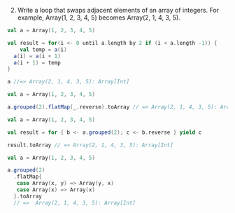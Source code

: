 2. Write a loop that swaps adjacent elements of an array of integers. For example, Array(1, 2, 3, 4, 5) becomes Array(2, 1, 4, 3, 5).

```scala
val a = Array(1, 2, 3, 4, 5)

val result = for(i <- 0 until a.length by 2 if (i < a.length -1)) {
	val temp = a(i)
  a(i) = a(i + 1)
  a(i + 1) = temp
}

a //=> Array(2, 1, 4, 3, 5): Array[Int]
```

```scala
val a = Array(1, 2, 3, 4, 5)

a.grouped(2).flatMap(_.reverse).toArray // => Array(2, 1, 4, 3, 5): Array[Int]
```

```scala
val a = Array(1, 2, 3, 4, 5)

val result = for { b <- a.grouped(2); c <- b.reverse } yield c

result.toArray // => Array(2, 1, 4, 3, 5): Array[Int]
```

```scala
val a = Array(1, 2, 3, 4, 5)

a.grouped(2)
  .flatMap{
   case Array(x, y) => Array(y, x)
   case Array(x) => Array(x)
  }.toArray
  // =>  Array(2, 1, 4, 3, 5): Array[Int]
```
